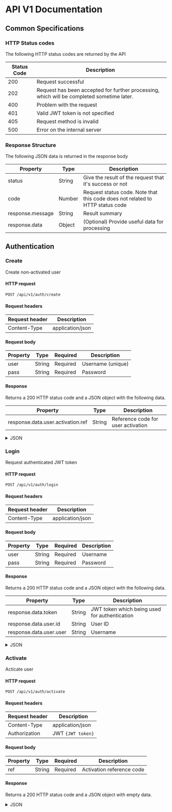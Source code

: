 API V1 Documentation
====================

Common Specifications
---------------------

### HTTP Status codes

The following HTTP status codes are returned by the API

|Status Code|Description|
|-|-|
|200|Request successful|
|202|Request has been accepted for further processing, which will be completed sometime later.|
|400|Problem with the request|
|401|Valid JWT token is not specified|
|405|Request method is invalid|
|500|Error on the internal server|

### Response Structure

The following JSON data is returned in the response body

|Property|Type|Description|
|-|-|-|
|status|String|Give the result of the request that it's success or not|
|code|Number|Request status code. Note that this code does not related to HTTP status code|
|response.message|String|Result summary|
|response.data|Object|(Optional) Provide useful data for processing|

Authentication
--------------

### Create

Create non-activated user

#### HTTP request

`POST /api/v1/auth/create`

#### Request headers

|Request header|Description|
|-|-|
|Content-Type|application/json|

#### Request body

|Property|Type|Required|Description|
|-|-|-|-|
|user|String|Required|Username (unique)|
|pass|String|Required|Password|

#### Response

Returns a 200 HTTP status code and a JSON object with the following data.

|Property|Type|Description|
|-|-|-|
|response.data.user.activation.ref|String|Reference code for user activation|

<details>
<summary>JSON</summary>

```json
{
  "status": "success",
  "code": 201,
  "response": {
    "message": "user created",
    "data": {
      "user": {
        "activation": {
          "ref": "30st2lkt"
        }
      }
    }
  }
}
```
</details>

### Login

Request authenticated JWT token

#### HTTP request

`POST /api/v1/auth/login`

#### Request headers

|Request header|Description|
|-|-|
|Content-Type|application/json|

#### Request body

|Property|Type|Required|Description|
|-|-|-|-|
|user|String|Required|Username|
|pass|String|Required|Password|

#### Response

Returns a 200 HTTP status code and a JSON object with the following data.

|Property|Type|Description|
|-|-|-|
|response.data.token|String|JWT token which being used for authentication|
|response.data.user.id|String|User ID|
|response.data.user.user|String|Username|

<details>
<summary>JSON</summary>

```json
{
  "status": "success",
  "code": 201,
  "response": {
    "message": "authenticated",
    "data": {
      "token": "JWT eyJhbGciOiJIUzI1NiIsInR5cC...",
      "user": {
        "id": "5c4ddcd75dfafe51104f6521",
        "user": "rayriffy"
      }
    }
  }
}
```
</details>

### Activate

Acticate user

#### HTTP request

`POST /api/v1/auth/activate`

#### Request headers

|Request header|Description|
|-|-|
|Content-Type|application/json|
|Authorization|JWT `{JWT token}`|

#### Request body

|Property|Type|Required|Description|
|-|-|-|-|
|ref|String|Required|Activation reference code|

#### Response

Returns a 200 HTTP status code and a JSON object with empty data.

<details>
<summary>JSON</summary>

```json
{
  "status": "success",
  "code": 201,
  "response": {
    "message": "user activated"
  }
}
```
</details>